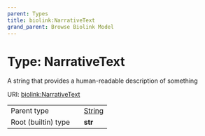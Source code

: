 ```yaml
---
parent: Types
title: biolink:NarrativeText
grand_parent: Browse Biolink Model
---
```


# Type: NarrativeText


A string that provides a human-readable description of something

URI: [biolink:NarrativeText](https://w3id.org/biolink/vocab/NarrativeText)

|  |  |  |
| --- | --- | --- |
| Parent type | | [String](types/String.md) |
| Root (builtin) type | | **str** |

